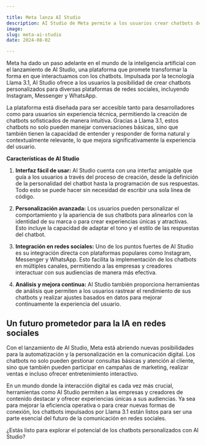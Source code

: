 ```yaml
---

title: Meta lanza AI Studio
description: AI Studio de Meta permite a los usuarios crear chatbots de IA personalizados para redes sociales como Instagram, Messenger y WhatsApp.
image:
slug: meta-ai-studio 
date: 2024-08-02

---
```


Meta ha dado un paso adelante en el mundo de la inteligencia artificial con el lanzamiento de AI Studio, una plataforma que promete transformar la forma en que interactuamos con los chatbots. 
Impulsada por la tecnología Llama 3.1, AI Studio ofrece a los usuarios la posibilidad de crear chatbots personalizados para diversas plataformas de redes sociales, incluyendo Instagram, Messenger y WhatsApp.

La plataforma está diseñada para ser accesible tanto para desarrolladores como para usuarios sin experiencia técnica, permitiendo la creación de chatbots sofisticados de manera intuitiva. Gracias a Llama 3.1, estos chatbots no solo pueden manejar conversaciones básicas, sino que también tienen la capacidad de entender y responder de forma natural y contextualmente relevante, lo que mejora significativamente la experiencia del usuario.

**Características de AI Studio**

1. **Interfaz fácil de usar:** AI Studio cuenta con una interfaz amigable que guía a los usuarios a través del proceso de creación, desde la definición de la personalidad del chatbot hasta la programación de sus respuestas. Todo esto se puede hacer sin necesidad de escribir una sola línea de código.

2. **Personalización avanzada:** Los usuarios pueden personalizar el comportamiento y la apariencia de sus chatbots para alinearlos con la identidad de su marca o para crear experiencias únicas y atractivas. Esto incluye la capacidad de adaptar el tono y el estilo de las respuestas del chatbot.

3. **Integración en redes sociales:** Uno de los puntos fuertes de AI Studio es su integración directa con plataformas populares como Instagram, Messenger y WhatsApp. Esto facilita la implementación de los chatbots en múltiples canales, permitiendo a las empresas y creadores interactuar con sus audiencias de manera más efectiva.

4. **Análisis y mejora continua:** AI Studio también proporciona herramientas de análisis que permiten a los usuarios rastrear el rendimiento de sus chatbots y realizar ajustes basados en datos para mejorar continuamente la experiencia del usuario.

## Un futuro prometedor para la IA en redes sociales

Con el lanzamiento de AI Studio, Meta está abriendo nuevas posibilidades para la automatización y la personalización en la comunicación digital. Los chatbots no solo pueden gestionar consultas básicas y atención al cliente, sino que también pueden participar en campañas de marketing, realizar ventas e incluso ofrecer entretenimiento interactivo.

En un mundo donde la interacción digital es cada vez más crucial, herramientas como AI Studio permiten a las empresas y creadores de contenido destacar y ofrecer experiencias únicas a sus audiencias. Ya sea para mejorar la eficiencia operativa o para crear nuevas formas de conexión, los chatbots impulsados por Llama 3.1 están listos para ser una parte esencial del futuro de la comunicación en redes sociales.

¿Estás listo para explorar el potencial de los chatbots personalizados con AI Studio?